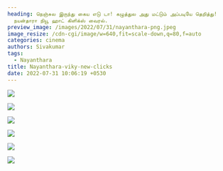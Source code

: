 ```yaml
---
heading: நெஞ்சுல இருந்து கைய எடு டா! கழுத்துல அது மட்டும் அப்படியே தெறித்து!
  நயன்தாரா நியூ ஹாட் கிளிக்ஸ் வைரல்.
preview_image: /images/2022/07/31/nayanthara-png.jpeg
image_resize: /cdn-cgi/image/w=640,fit=scale-down,q=80,f=auto
categories: cinema
authors: Sivakumar
tags:
  - Nayanthara
title: Nayanthara-viky-new-clicks
date: 2022-07-31 10:06:19 +0530
---
```

![](/images/2022/07/31/nayanthara10-png.jpeg)

![](/images/2022/07/31/nayanthara8-png.jpeg)

![](/images/2022/07/31/nayanthara6-png.jpeg)

![](/images/2022/07/31/nayanthara4-png.jpeg)

![](/images/2022/07/31/nayanthara44-png.jpeg)

![](/images/2022/07/31/nayanthara2-png.jpeg)
